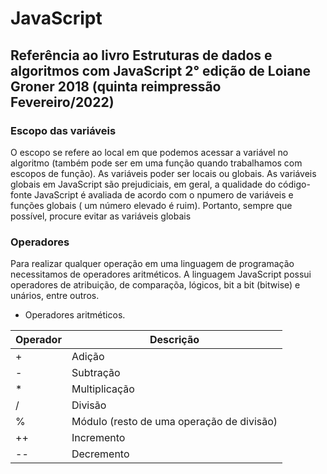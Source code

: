 # JavaScript

## Referência ao livro Estruturas de dados e algoritmos com JavaScript 2° edição de Loiane Groner 2018 (quinta reimpressão Fevereiro/2022)

### Escopo das variáveis

O escopo se refere ao local em que podemos acessar a variável no algoritmo (também pode ser em uma função quando trabalhamos com escopos de função). As variáveis poder ser locais ou globais.
As variáveis globais em JavaScript são prejudiciais, em geral, a qualidade do código-fonte JavaScript é avaliada de acordo com o npumero de variáveis e funções globais ( um número elevado é ruim). Portanto, sempre que possível, procure evitar as variáveis globais 

### Operadores
Para realizar qualquer operação em uma linguagem de programação necessitamos de operadores aritméticos. A linguagem JavaScript possui operadores de atribuição, de comparaçõa, lógicos, bit a bit (bitwise) e unários, entre outros.

- Operadores aritméticos.

| Operador| Descrição |
| ---     | ----------|
| +       | Adição    |
| -       | Subtração |
| *       | Multiplicação     |
| /       | Divisão     |
| %       | Módulo (resto de uma operação de divisão)     |
| ++      | Incremento     |
| --      | Decremento     |
